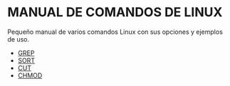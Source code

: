 # MANUAL DE COMANDOS DE LINUX

Pequeño manual de varios comandos Linux con sus opciones y ejemplos de uso. 

- [GREP](https://github.com/RGiskard7/manualLinux/blob/main/grep.html)
- [SORT](https://github.com/RGiskard7/manualLinux/blob/main/sort.html)
- [CUT](https://github.com/RGiskard7/manualLinux/blob/main/cut.html)
- [CHMOD](https://github.com/RGiskard7/manualLinux/blob/main/chmod.html)
